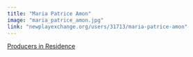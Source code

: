 ```yaml
---
title: "Maria Patrice Amon"
image: "maria_patrice_amon.jpg"
link: "newplayexchange.org/users/31713/maria-patrice-amon"
---
```


[Producers in Residence](/programs/producers-in-residence)